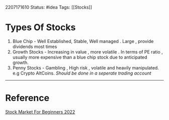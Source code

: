 2207171610
	Status: #idea 
		Tags: [[Stocks]]

# Types Of Stocks
1. Blue Chip - Well Established, Stable, Well managed . Large , provide dividends most times
2. Growth Stocks - Increasing in value , more volatile . In terms of PE ratio , usually more expensive than a blue chip stock due to anticipated growth.
3. Penny Stocks - Gambling , High risk , volatile and heavily manipulated. e.g Crypto AltCoins. *Should be done in a seperate trading account*

---
# Reference
[Stock Market For Beginners 2022](https://www.youtube.com/watch?v=T1x_knZmZAk)

